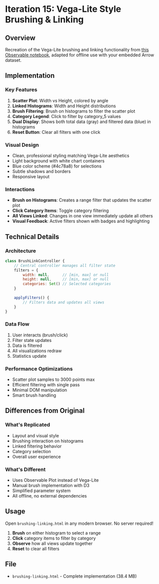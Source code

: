 # Iteration 15: Vega-Lite Style Brushing & Linking

## Overview
Recreation of the Vega-Lite brushing and linking functionality from [this Observable notebook](https://observablehq.com/@weiglemc/brushing-and-linking-example-with-vega-lite), adapted for offline use with your embedded Arrow dataset.

## Implementation

### Key Features
1. **Scatter Plot**: Width vs Height, colored by angle
2. **Linked Histograms**: Width and Height distributions
3. **Brush Filtering**: Brush on histograms to filter the scatter plot
4. **Category Legend**: Click to filter by category_5 values
5. **Dual Display**: Shows both total data (gray) and filtered data (blue) in histograms
6. **Reset Button**: Clear all filters with one click

### Visual Design
- Clean, professional styling matching Vega-Lite aesthetics
- Light background with white chart containers
- Blue color scheme (#4c78a8) for selections
- Subtle shadows and borders
- Responsive layout

### Interactions
- **Brush on Histograms**: Creates a range filter that updates the scatter plot
- **Click Category Items**: Toggle category filtering
- **All Views Linked**: Changes in one view immediately update all others
- **Visual Feedback**: Active filters shown with badges and highlighting

## Technical Details

### Architecture
```javascript
class BrushLinkController {
    // Central controller manages all filter state
    filters = {
        width: null,      // [min, max] or null
        height: null,     // [min, max] or null
        categories: Set() // Selected categories
    }
    
    applyFilters() {
        // Filters data and updates all views
    }
}
```

### Data Flow
1. User interacts (brush/click)
2. Filter state updates
3. Data is filtered
4. All visualizations redraw
5. Statistics update

### Performance Optimizations
- Scatter plot samples to 3000 points max
- Efficient filtering with single pass
- Minimal DOM manipulation
- Smart brush handling

## Differences from Original

### What's Replicated
- Layout and visual style
- Brushing interaction on histograms
- Linked filtering behavior
- Category selection
- Overall user experience

### What's Different
- Uses Observable Plot instead of Vega-Lite
- Manual brush implementation with D3
- Simplified parameter system
- All offline, no external dependencies

## Usage

Open `brushing-linking.html` in any modern browser. No server required!

1. **Brush** on either histogram to select a range
2. **Click** category items to filter by category
3. **Observe** how all views update together
4. **Reset** to clear all filters

## File
- `brushing-linking.html` - Complete implementation (38.4 MB)